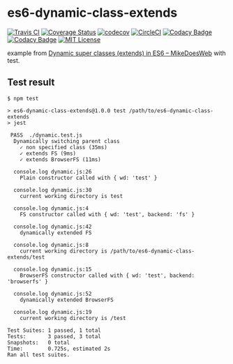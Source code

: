 # es6-dynamic-class-extends

[![Travis CI](https://travis-ci.com/peccu/es6-dynamic-class-extends.svg)](https://travis-ci.com/peccu/es6-dynamic-class-extends)
[![Coverage Status](https://coveralls.io/repos/github/peccu/es6-dynamic-class-extends/badge.svg)](https://coveralls.io/github/peccu/es6-dynamic-class-extends)
[![codecov](https://codecov.io/gh/peccu/es6-dynamic-class-extends/branch/master/graph/badge.svg)](https://codecov.io/gh/peccu/es6-dynamic-class-extends)
[![CircleCI](https://circleci.com/gh/peccu/es6-dynamic-class-extends.svg?style=svg)](https://circleci.com/gh/peccu/es6-dynamic-class-extends)
[![Codacy Badge](https://api.codacy.com/project/badge/Grade/c67a28c9de7c49caa38190961a4bc868)](https://www.codacy.com/app/peccu/es6-dynamic-class-extends)
[![Codacy Badge](https://api.codacy.com/project/badge/Coverage/c67a28c9de7c49caa38190961a4bc868)](https://www.codacy.com/app/peccu/es6-dynamic-class-extends)
[![MIT License](https://img.shields.io/badge/License-MIT-yellow.svg)](https://opensource.org/licenses/MIT)

example from [Dynamic super classes (extends) in ES6 – MikeDoesWeb](https://www.mikedoesweb.com/2017/dynamic-super-classes-extends-in-es6/) with test.

## Test result

```
$ npm test

> es6-dynamic-class-extends@1.0.0 test /path/to/es6-dynamic-class-extends
> jest

 PASS  ./dynamic.test.js
  Dynamically switching parent class
    ✓ non specified class (35ms)
    ✓ extends FS (9ms)
    ✓ extends BrowserFS (11ms)

  console.log dynamic.js:26
    Plain constructor called with { wd: 'test' }

  console.log dynamic.js:30
    current working directory is test

  console.log dynamic.js:4
    FS constructor called with { wd: 'test', backend: 'fs' }

  console.log dynamic.js:42
    dynamically extended FS

  console.log dynamic.js:8
    current working directory is /path/to/es6-dynamic-class-extends/test

  console.log dynamic.js:15
    BrowserFS constructor called with { wd: 'test', backend: 'browserfs' }

  console.log dynamic.js:52
    dynamically extended BrowserFS

  console.log dynamic.js:19
    current working directory is /test

Test Suites: 1 passed, 1 total
Tests:       3 passed, 3 total
Snapshots:   0 total
Time:        0.725s, estimated 2s
Ran all test suites.
```
